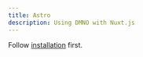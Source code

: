 ```yaml
---
title: Astro
description: Using DMNO with Nuxt.js
---
```


Follow [installation](/reference/config-engine/installation) first. 




